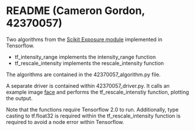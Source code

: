
# README (Cameron Gordon, 42370057)

Two algorithms from the [Scikit Exposure module](https://github.com/scikit-image/scikit-image/blob/v0.16.1/skimage/exposure/exposure.py#L269) implemented in Tensorflow. 
* tf_intensity_range implements the intensity_range function 
* tf_rescale_intensity implements the rescale_intensity function 

The algorithms are contained in the 42370057_algorithm.py file. 

A separate driver is contained within 42370057_driver.py. It calls an example image [face](https://docs.scipy.org/doc/scipy/reference/generated/scipy.misc.face.html) and performs the tf_rescale_intenstiy function, plotting the output. 

Note that the functions require Tensorflow 2.0 to run. Additionally, type casting to tf.float32 is required within the tf_rescale_intensity function is required to avoid a node error within Tensorflow. 
